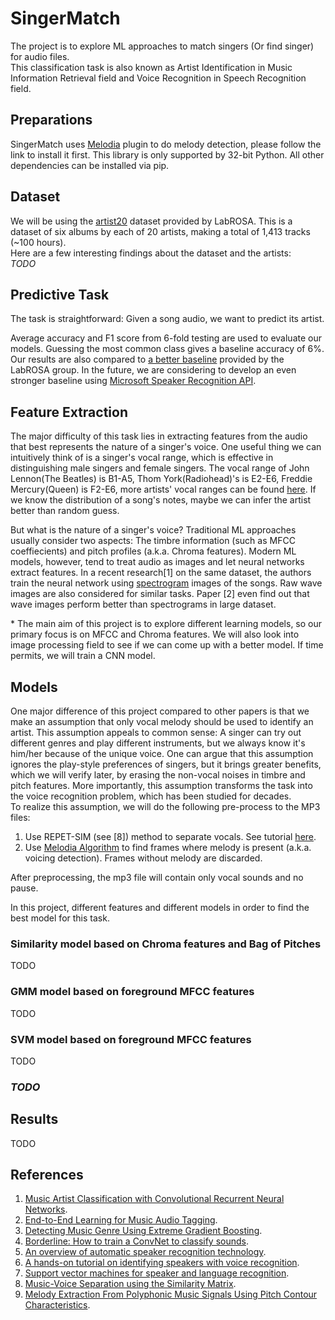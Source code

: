 # SingerMatch  
The project is to explore ML approaches to match singers (Or find singer) for audio files.   
This classification task is also known as Artist Identification in Music Information Retrieval field and Voice Recognition in Speech Recognition field.

## Preparations
SingerMatch uses [Melodia](https://www.upf.edu/web/mtg/melodia) plugin to do melody detection, please follow the link to install it first. This library is only supported by 32-bit Python. All other dependencies can be installed via pip.

## Dataset  
We will be using the [artist20](https://labrosa.ee.columbia.edu/projects/artistid/) dataset provided by LabROSA. This is a dataset of six albums by each of 20 artists, making a total of 1,413 tracks (~100 hours).   
Here are a few interesting findings about the dataset and the artists:  
*TODO*

## Predictive Task
The task is straightforward: Given a song audio, we want to predict its artist. 

Average accuracy and F1 score from 6-fold testing are used to evaluate our models. Guessing the most common class gives a baseline accuracy of 6%. Our results are also compared to [a better baseline](http://www.ee.columbia.edu/~dpwe/pubs/Ellis07-timbrechroma.pdf) provided by the LabROSA group. In the future, we are considering to develop an even stronger baseline using [Microsoft Speaker Recognition API](https://azure.microsoft.com/en-us/services/cognitive-services/speaker-recognition/).

## Feature Extraction
The major difficulty of this task lies in extracting features from the audio that best represents the nature of a singer's voice. One useful thing we can intuitively think of is a singer's vocal range, which is effective in distinguishing male singers and female singers. The vocal range of John Lennon(The Beatles) is B1-A5, Thom York(Radiohead)'s is E2-E6, Freddie Mercury(Queen) is F2-E6, more artists' vocal ranges can be found [here](https://www.concerthotels.com/worlds-greatest-vocal-ranges). If we know the distribution of a song's notes, maybe we can infer the artist better than random guess.

But what is the nature of a singer's voice? Traditional ML approaches usually consider two aspects: The timbre information (such as MFCC coeffiecients) and pitch profiles (a.k.a. Chroma features).  Modern ML models, however, tend to treat audio as images and let neural networks extract features. In a recent research[1] on the same dataset, the authors train the neural network using [spectrogram](https://en.wikipedia.org/wiki/Spectrogram) images of the songs. Raw wave images are also considered for similar tasks. Paper [2] even find out that wave images perform better than spectrograms in large dataset.

\* The main aim of this project is to explore different learning models, so our primary focus is on MFCC and Chroma features. We will also look into image processing field to see if we can come up with a better model. If time permits, we will train a CNN model.

## Models
One major difference of this project compared to other papers is that we make an assumption that only vocal melody should be used to identify an artist. This assumption appeals to common sense: A singer can try out different genres and play different instruments, but we always know it's him/her because of the unique voice. One can argue that this assumption ignores the play-style preferences of singers, but it brings greater benefits, which we will verify later, by erasing the non-vocal noises in timbre and pitch features. More importantly, this assumption transforms the task into the voice recognition problem, which has been studied for decades.   
To realize this assumption, we will do the following pre-process to the MP3 files:
1. Use REPET-SIM (see [8]) method to separate vocals. See tutorial [here](https://librosa.github.io/librosa_gallery/auto_examples/plot_vocal_separation.html).
2. Use [Melodia Algorithm](https://www.upf.edu/web/mtg/melodia) to find frames where melody is present (a.k.a. voicing detection). Frames without melody are discarded.   

After preprocessing, the mp3 file will contain only vocal sounds and no pause.

In this project, different features and different models in order to find the best model for this task. 
### Similarity model based on Chroma features and Bag of Pitches
TODO
### GMM model based on foreground MFCC features
TODO
### SVM model based on foreground MFCC features
TODO
### *TODO*

## Results
TODO
## References
1. [Music Artist Classification with Convolutional Recurrent Neural Networks](https://arxiv.org/pdf/1901.04555.pdf).
2. [End-to-End Learning for Music Audio Tagging](http://ismir2018.ircam.fr/doc/pdfs/191_Paper.pdf).
3. [Detecting Music Genre Using Extreme Gradient Boosting](https://dbis.uibk.ac.at/sites/default/files/2018-04/music_genre_detection.pdf).
4. [Borderline: How to train a ConvNet to classify sounds](https://github.com/jerpint/Borderline).
5. [An overview of automatic speaker recognition technology](https://ieeexplore.ieee.org/abstract/document/5745552).
6. [A hands-on tutorial on identifying speakers with voice recognition](https://subscription.packtpub.com/book/big_data_and_business_intelligence/9781787125193/9/ch09lvl1sec61/identifying-speakers-with-voice-recognition).
7. [Support vector machines for speaker and language recognition](https://www.sciencedirect.com/science/article/pii/S0885230805000318).
8. [Music-Voice Separation using the Similarity Matrix](https://users.cs.northwestern.edu/~zra446/doc/Rafii-Pardo%20-%20Music-Voice%20Separation%20using%20the%20Similarity%20Matrix%20-%20ISMIR%202012.pdf).
9. [Melody Extraction From Polyphonic Music Signals Using Pitch Contour Characteristics](https://ieeexplore.ieee.org/abstract/document/6155601).